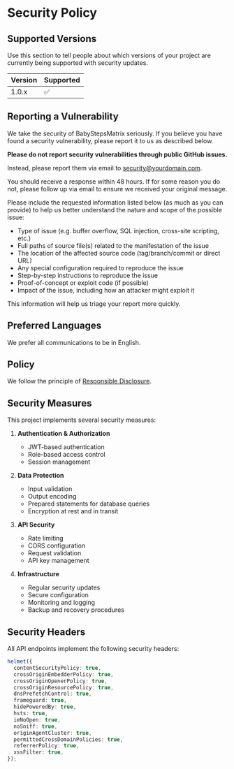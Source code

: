 # Security Policy

## Supported Versions

Use this section to tell people about which versions of your project are currently being supported with security updates.

| Version | Supported          |
| ------- | ------------------ |
| 1.0.x   | :white_check_mark: |

## Reporting a Vulnerability

We take the security of BabyStepsMatrix seriously. If you believe you have found a security vulnerability, please report it to us as described below.

**Please do not report security vulnerabilities through public GitHub issues.**

Instead, please report them via email to [security@yourdomain.com](mailto:security@yourdomain.com).

You should receive a response within 48 hours. If for some reason you do not, please follow up via email to ensure we received your original message.

Please include the requested information listed below (as much as you can provide) to help us better understand the nature and scope of the possible issue:

- Type of issue (e.g. buffer overflow, SQL injection, cross-site scripting, etc.)
- Full paths of source file(s) related to the manifestation of the issue
- The location of the affected source code (tag/branch/commit or direct URL)
- Any special configuration required to reproduce the issue
- Step-by-step instructions to reproduce the issue
- Proof-of-concept or exploit code (if possible)
- Impact of the issue, including how an attacker might exploit it

This information will help us triage your report more quickly.

## Preferred Languages

We prefer all communications to be in English.

## Policy

We follow the principle of [Responsible Disclosure](https://en.wikipedia.org/wiki/Responsible_disclosure).

## Security Measures

This project implements several security measures:

1. **Authentication & Authorization**

   - JWT-based authentication
   - Role-based access control
   - Session management

2. **Data Protection**

   - Input validation
   - Output encoding
   - Prepared statements for database queries
   - Encryption at rest and in transit

3. **API Security**

   - Rate limiting
   - CORS configuration
   - Request validation
   - API key management

4. **Infrastructure**
   - Regular security updates
   - Secure configuration
   - Monitoring and logging
   - Backup and recovery procedures

## Security Headers

All API endpoints implement the following security headers:

```typescript
helmet({
  contentSecurityPolicy: true,
  crossOriginEmbedderPolicy: true,
  crossOriginOpenerPolicy: true,
  crossOriginResourcePolicy: true,
  dnsPrefetchControl: true,
  frameguard: true,
  hidePoweredBy: true,
  hsts: true,
  ieNoOpen: true,
  noSniff: true,
  originAgentCluster: true,
  permittedCrossDomainPolicies: true,
  referrerPolicy: true,
  xssFilter: true,
});
```
